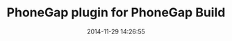 ---
layout: post
title:  "PhoneGap plugin for PhoneGap Build"
date:   2014-11-29 14:26:55
tags: [Mobile, PhoneGap]
full_name: Adobe-Marketing-Cloud/mobile-services-phonegap
---